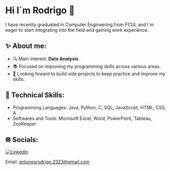 # Hi I´m Rodrigo 👋

I have recently graduated in Computer Engineering from FCUL and I´m eager to start integrating into the field and gaining work experience.

## ✨ About me:
- 🔍 Main interest: **Data Analysis**
- 📚 Focused on improving my programming skills across various areas.
- 💪 Looking foward to build side projects to keep practice and improve my skills.

## 📝 Technical Skills:
- Programming Languages: Java, Python, C, SQL, JavaScript, HTML, CSS, A
- Softwares and Tools: Microsoft Excel, Word, PowerPoint, Tableau, ZooKeeper

## 🌐 Socials:
[![LinkedIn](https://img.shields.io/badge/LinkedIn-0077B5?style=for-the-badge&logo=linkedin&logoColor=white)](www.linkedin.com/in/rodrigo-antunes-30bb53315)

Email: antunesrodrigo.2323@gmail.com
